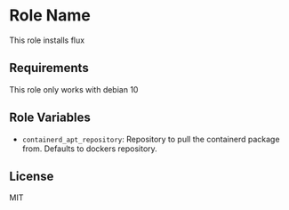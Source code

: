 Role Name
=========

This role installs flux

Requirements
------------

This role only works with debian 10

Role Variables
--------------

* `containerd_apt_repository`: Repository to pull the containerd package from. Defaults to dockers repository.

License
-------

MIT

